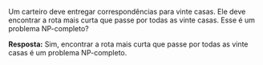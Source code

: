Um carteiro deve entregar correspondências para vinte casas. Ele deve encontrar a rota mais curta que passe por todas as vinte casas. Esse é um problema NP-completo?

**Resposta:**
Sim, encontrar a rota mais curta que passe por todas as vinte casas é um problema NP-completo.